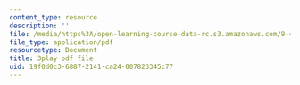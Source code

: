 ```yaml
---
content_type: resource
description: ''
file: /media/https%3A/open-learning-course-data-rc.s3.amazonaws.com/9-40-introduction-to-neural-computation-spring-2018/19f0d0c368872141ca24007823345c77_N-49t1j-XWY.pdf
file_type: application/pdf
resourcetype: Document
title: 3play pdf file
uid: 19f0d0c3-6887-2141-ca24-007823345c77
---
```

